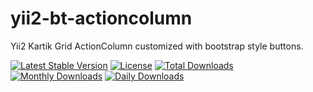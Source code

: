 # yii2-bt-actioncolumn
Yii2 Kartik Grid ActionColumn customized with bootstrap style buttons.

[![Latest Stable Version](https://poser.pugx.org/almirb/yii2-bt-actioncolumn/v/stable)](https://packagist.org/packages/almirb/yii2-bt-actioncolumn)
[![License](https://poser.pugx.org/almirb/yii2-bt-actioncolumn/license)](https://packagist.org/packages/almirb/yii2-bt-actioncolumn)
[![Total Downloads](https://img.shields.io/packagist/dt/almirb/yii2-bt-actioncolumn.svg?style=flat-square)](https://packagist.org/packages/almirb/yii2-bt-actioncolumn)
[![Monthly Downloads](https://poser.pugx.org/almirb/yii2-bt-actioncolumn/d/monthly)](https://packagist.org/packages/almirb/yii2-bt-actioncolumn)
[![Daily Downloads](https://poser.pugx.org/almirb/yii2-bt-actioncolumn/d/daily)](https://packagist.org/packages/almirb/yii2-bt-actioncolumn)
